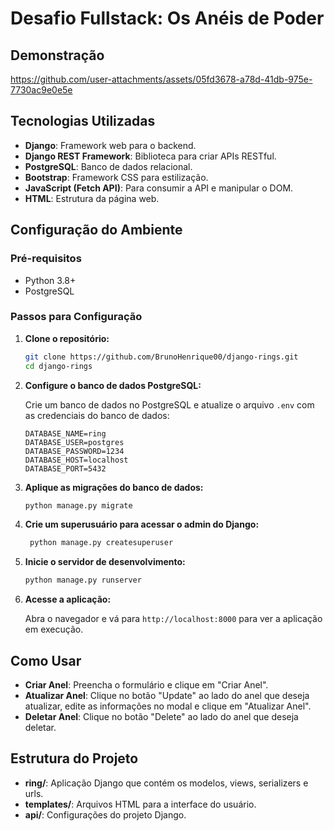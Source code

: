 # Desafio Fullstack: Os Anéis de Poder

## Demonstração

https://github.com/user-attachments/assets/05fd3678-a78d-41db-975e-7730ac9e0e5e

## Tecnologias Utilizadas

- **Django**: Framework web para o backend.
- **Django REST Framework**: Biblioteca para criar APIs RESTful.
- **PostgreSQL**: Banco de dados relacional.
- **Bootstrap**: Framework CSS para estilização.
- **JavaScript (Fetch API)**: Para consumir a API e manipular o DOM.
- **HTML**: Estrutura da página web.

## Configuração do Ambiente

### Pré-requisitos

- Python 3.8+
- PostgreSQL

### Passos para Configuração

1. **Clone o repositório:**

    ```sh
    git clone https://github.com/BrunoHenrique00/django-rings.git
    cd django-rings
    ```

2. **Configure o banco de dados PostgreSQL:**

    Crie um banco de dados no PostgreSQL e atualize o arquivo `.env` com as credenciais do banco de dados:

    ```env
    DATABASE_NAME=ring
    DATABASE_USER=postgres
    DATABASE_PASSWORD=1234
    DATABASE_HOST=localhost
    DATABASE_PORT=5432
    ```

3. **Aplique as migrações do banco de dados:**

    ```sh
    python manage.py migrate
    ```

4. **Crie um superusuário para acessar o admin do Django:**

   ```sh
    python manage.py createsuperuser
    ```

5. **Inicie o servidor de desenvolvimento:**

    ```sh
    python manage.py runserver
    ```

6. **Acesse a aplicação:**

    Abra o navegador e vá para `http://localhost:8000` para ver a aplicação em execução.

## Como Usar

- **Criar Anel**: Preencha o formulário e clique em "Criar Anel".
- **Atualizar Anel**: Clique no botão "Update" ao lado do anel que deseja atualizar, edite as informações no modal e clique em "Atualizar Anel".
- **Deletar Anel**: Clique no botão "Delete" ao lado do anel que deseja deletar.

## Estrutura do Projeto

- **ring/**: Aplicação Django que contém os modelos, views, serializers e urls.
- **templates/**: Arquivos HTML para a interface do usuário.
- **api/**: Configurações do projeto Django.
